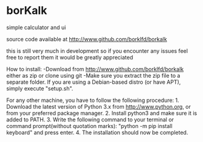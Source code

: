 # borKalk
simple calculator and ui

source code available at http://www.github.com/borklfd/borkalk

this is still very much in development so if you encounter any issues feel free to report them it would be greatly appreciated

How to install:
-Download from http://www.github.com/borklfd/borkalk either as zip or clone using git
-Make sure you extract the zip file to a separate folder.
If you are using a Debian-based distro (or have APT), simply execute "setup.sh".

For any other machine, you have to follow the following procedure:
	1. Download the latest version of Python 3.x from http://www.python.org, or from your preferred package manager.
	2. Install python3 and make sure it is added to PATH.
	3. Write the following command to your terminal or command prompt(without quotation marks): "python -m pip install keyboard" and press enter.
	4. The installation should now be completed.
